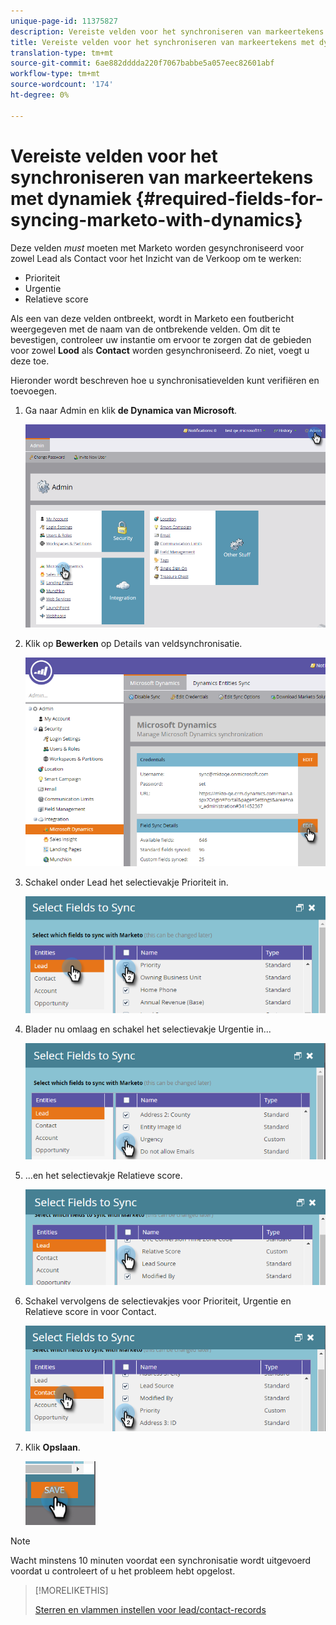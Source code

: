 ```yaml
---
unique-page-id: 11375827
description: Vereiste velden voor het synchroniseren van markeertekens met dynamiek - Marketo Docs - Productdocumentatie
title: Vereiste velden voor het synchroniseren van markeertekens met dynamiek
translation-type: tm+mt
source-git-commit: 6ae882dddda220f7067babbe5a057eec82601abf
workflow-type: tm+mt
source-wordcount: '174'
ht-degree: 0%

---
```



# Vereiste velden voor het synchroniseren van markeertekens met dynamiek {#required-fields-for-syncing-marketo-with-dynamics}

Deze velden *must* moeten met Marketo worden gesynchroniseerd voor zowel Lead als Contact voor het Inzicht van de Verkoop om te werken:

* Prioriteit
* Urgentie
* Relatieve score

Als een van deze velden ontbreekt, wordt in Marketo een foutbericht weergegeven met de naam van de ontbrekende velden. Om dit te bevestigen, controleer uw instantie om ervoor te zorgen dat de gebieden voor zowel **Lood** als **Contact** worden gesynchroniseerd. Zo niet, voegt u deze toe.

Hieronder wordt beschreven hoe u synchronisatievelden kunt verifiëren en toevoegen.

1. Ga naar Admin en klik **de Dynamica van Microsoft**.

   ![](assets/image2015-10-9-9-3a50-3a9.png)

1. Klik op **Bewerken** op Details van veldsynchronisatie.

   ![](assets/image2015-10-9-9-3a52-3a23.png)

1. Schakel onder Lead het selectievakje Prioriteit in.

   ![](assets/image2016-6-8-13-3a33-3a50.png)

1. Blader nu omlaag en schakel het selectievakje Urgentie in...

   ![](assets/image2016-6-8-13-3a35-3a22.png)

1. ...en het selectievakje Relatieve score.

   ![](assets/image2016-6-8-13-3a36-3a1.png)

1. Schakel vervolgens de selectievakjes voor Prioriteit, Urgentie en Relatieve score in voor Contact.

   ![](assets/image2016-6-8-13-3a36-3a36.png)

1. Klik **Opslaan**.

   ![](assets/image2016-6-8-13-3a41-3a27.png)

>[!NOTE]
>
>Wacht minstens 10 minuten voordat een synchronisatie wordt uitgevoerd voordat u controleert of u het probleem hebt opgelost.

>[!MORELIKETHIS]
>
>[Sterren en vlammen instellen voor lead/contact-records](/help/marketo/product-docs/marketo-sales-insight/msi-for-microsoft-dynamics/setting-up-and-using/setting-up-stars-and-flames-for-lead-contact-records.md)

